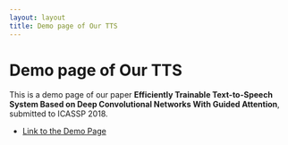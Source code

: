 ```yaml
---
layout: layout
title: Demo page of Our TTS
---
```


# Demo page of Our TTS

This is a demo page of our paper __Efficiently Trainable Text-to-Speech System Based on Deep Convolutional Networks With Guided Attention__, submitted to ICASSP 2018.

- [Link to the Demo Page](https://tachi-hi.github.io/tts_samples/)
